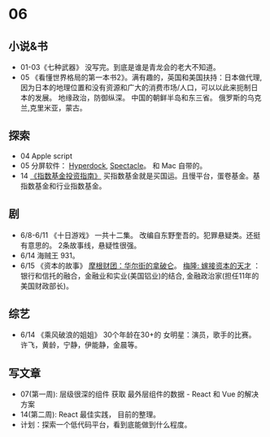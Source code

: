 # 06
## 小说&书
* 01-03《七种武器》 没写完。到底是谁是青龙会的老大不知道。
* 05 《看懂世界格局的第一本书2》。满有趣的，英国和美国扶持：日本做代理,因为日本的地理位置和没有资源和广大的消费市场/人口，可以以此来扼制日本的发展。 地缘政治，防御纵深。 中国的朝鲜半岛和东三省。 俄罗斯的乌克兰,克里米亚，蒙古。

## 探索
* 04 Apple script
* 05 分屏软件： [Hyperdock](https://bahoom.com/hyperdock/), [Spectacle](https://www.spectacleapp.com/)。 和 Mac 自带的。
* 14 [《指数基金投资指南》](https://www.yuque.com/docs/share/b77d3789-4c85-4ab5-8fdc-c3d9f6bb249d?#) 买指数基金就是买国运。且慢平台，蛋卷基金。基指数基金和行业指数基金。

## 剧
* 6/8-6/11 《十日游戏》 一共十二集。 改编自东野奎吾的。犯罪悬疑类。还挺有意思的。 2条故事线，悬疑性很强。
* 6/14 海贼王 931。
* 6/15 《资本的故事》 [摩根财团：华尔街的拿破仑](https://www.bilibili.com/video/BV1mW411J7ED?p=46)。 [梅隆: 嫁接资本的天才](https://www.bilibili.com/video/BV1mW411J7ED?p=47) ： 银行和信托的融合，金融业和实业(美国铝业)的结合, 金融政治家(担任11年的美国财政部长)。

## 综艺
* 6/14 《乘风破浪的姐姐》 30个年龄在30+的 女明星：演员，歌手的比赛。 许飞，黄龄，宁静，伊能静，金晨等。

## 写文章
* 07(第一周): 层级很深的组件 获取 最外层组件的数据 - React 和 Vue 的解决方案
* 14(第二周): React 最佳实践， 目前的整理。
* 计划：探索一个低代码平台，看到底能做到什么程度。

